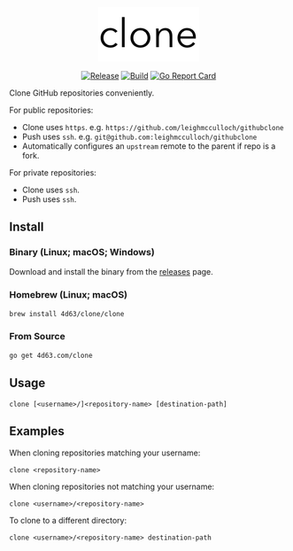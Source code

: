 <div align="center"><img alt="clone" src="README-clone.png" /></div>
<p align="center">
<a href="https://github.com/leighmcculloch/clone/releases/latest"><img alt="Release" src="https://img.shields.io/github/v/release/leighmcculloch/clone.svg" /></a>
<a href="https://github.com/leighmcculloch/clone/actions"><img alt="Build" src="https://github.com/leighmcculloch/clone/workflows/build/badge.svg" /></a>
<a href="https://goreportcard.com/report/github.com/leighmcculloch/clone"><img alt="Go Report Card" src="https://goreportcard.com/badge/github.com/leighmcculloch/clone" /></a>
</p>

Clone GitHub repositories conveniently.

For public repositories:
- Clone uses `https`. e.g. `https://github.com/leighmcculloch/githubclone`
- Push uses `ssh`. e.g. `git@github.com:leighmcculloch/githubclone`
- Automatically configures an `upstream` remote to the parent if repo is a fork.

For private repositories:
- Clone uses `ssh`.
- Push uses `ssh`.

## Install

### Binary (Linux; macOS; Windows)

Download and install the binary from the [releases](https://github.com/leighmcculloch/githubclone/releases) page.

### Homebrew (Linux; macOS)

```
brew install 4d63/clone/clone
```

### From Source

```
go get 4d63.com/clone
```

## Usage

```
clone [<username>/]<repository-name> [destination-path]
```

## Examples

When cloning repositories matching your username:

```
clone <repository-name>
```

When cloning repositories not matching your username:

```
clone <username>/<repository-name>
```

To clone to a different directory:

```
clone <username>/<repository-name> destination-path
```
